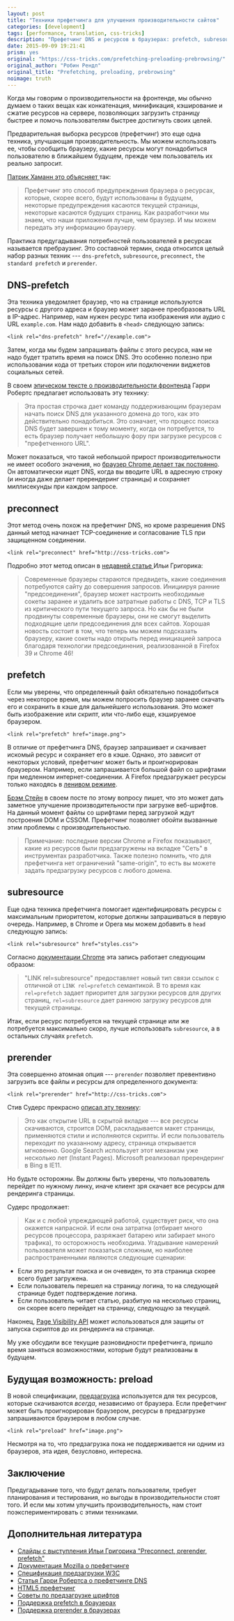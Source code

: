 ```yaml
---
layout: post
title: "Техники префетчинга для улучшения производительности сайтов"
categories: [development]
tags: [performance, translation, css-tricks]
description: "Префетчинг DNS и ресурсов в браузерах: prefetch, subresource, preconnect, prerender"
date: 2015-09-09 19:21:41
prism: yes
original: "https://css-tricks.com/prefetching-preloading-prebrowsing/"
original_author: "Робин Рендл"
original_title: "Prefetching, preloading, prebrowsing"
noimage: truth
---
```


Когда мы говорим о производительности на фронтенде, мы обычно думаем о таких вещах как конкатенация, минификация, кэширование и сжатие ресурсов на сервере, позволяющих загрузить страницу быстрее и помочь пользователям быстрее достигнуть своих целей.

Предварительная выборка ресурсов (префетчинг) это еще одна техника, улучшающая производительность. Мы можем использовать ее, чтобы сообщить браузеру, какие ресурсы могут понадобиться пользователю в ближайшем будущем, прежде чем пользователь их реально запросит.

[Патрик Хаманн это объясняет ](https://twitter.com/patrickhamann)так:

>Префетчинг это способ предупреждения браузера о ресурсах, которые, скорее всего, будут использованы в будущем, некоторые предупреждения касаются текущей страницы, некоторые касаются будущих страниц.
Как разработчики мы знаем, что наши приложения лучше, чем браузер. И мы можем передать эту информацию браузеру.

Практика предугадывания потребностей пользователей в ресурсах называется пребраузинг. Это составной термин, сюда относится целый набор разных техник --- `dns-prefetch`, `subresource`, `preconnect`, `the standard prefetch` и `prerender`.

## DNS-prefetch

Эта техника уведомляет браузер, что на странице используются ресурсы с другого адреса и браузер может заранее преобразовать URL в IP-адрес. Например, нам нужен ресурс типа изображения или аудио с URL `example.com`. Нам надо добавить в `<head>` следующую запись:

```markup
<link rel="dns-prefetch" href="//example.com">
```

Затем, когда мы будем запрашивать файлы с этого ресурса, нам не надо будет тратить время на поиск DNS. Это особенно полезно при использовании кода от третьих сторон или подключении виджетов социальных сетей.

В своем [эпическом тексте о производительности фронтенда](http://csswizardry.com/2013/01/front-end-performance-for-web-designers-and-front-end-developers/#section:dns-prefetching) Гарри Робертс предлагает использовать эту технику:

>Эта простая строчка дает команду поддерживающим браузерам начать поиск DNS для указанного домена до того, как это действительно понадобиться. Это означает, что процесс поиска DNS будет завершен к тому моменту, когда он потребуется, то есть браузер получает небольшую фору при загрузке ресурсов с "префетченного URL".

Может показаться, что такой небольшой прирост производительности  не имеет особого значения, но [браузер Chrome делает так постоянно](https://docs.google.com/presentation/d/18zlAdKAxnc51y_kj-6sWLmnjl6TLnaru_WH0LJTjP-o/present?slide=id.g120f70e9a_041). Он автоматически ищет DNS, когда вы вводите URL в адресную строку (и иногда даже делает пререндеринг страницы) и сохраняет миллисекунды при каждом запросе.

## preconnect

Этот метод очень похож на префетчинг DNS, но кроме разрешения DNS данный метод начинает TCP-соединение и согласование TLS при защищенном соединении.

```markup
<link rel="preconnect" href="http://css-tricks.com">
```

Подробно этот метод описан в [недавней статье ](https://www.igvita.com/2015/08/17/eliminating-roundtrips-with-preconnect/)Ильи Григорика:

>Современные браузеры стараются предвидеть, какие соединения потребуются сайту до совершения запросов. Инициируя ранние "предсоединения", браузер может настроить необходимые сокеты заранее и удалить все затратные работы с  DNS, TCP и TLS из критического пути текущего запроса. Но как бы не были продвинуты современные браузеры, они не смогут выделить подходящие цели предсоединения для всех сайтов.
Хорошая новость состоит в том, что теперь мы можем подсказать браузеру, какие сокеты надо открыть перед инициацией запроса благодаря технологии предсоединения, реализованной в Firefox 39 и Chrome 46!

## prefetch

Если мы уверены, что определенный файл обязательно понадобиться через некоторое время, мы можем попросить браузер заранее скачать его и сохранить в кэше для дальнейшего использования. Это может быть изображение или скрипт, или что-либо еще, кэшируемое браузером.

```markup
<link rel="prefetch" href="image.png">
```

В отличие от префетчинга DNS, браузер запрашивает и скачивает искомый ресурс и сохраняет его в кэше. Однако, это зависит от некоторых условий, префетчинг может быть и проигнорирован браузером. Например, если запрашивается большой файл со шрифтами при медленном интернет-соединении. А Firefox предзагружает ресурсы только находясь в [ленивом режиме](https://developer.mozilla.org/en-US/docs/Web/HTTP/Link_prefetching_FAQ).

[Брэм Стейн](http://www.bramstein.com/writing/preload-hints-for-web-fonts.html) в своем посте по этому вопросу пишет, что это может дать заметное улучшение производительности при загрузке веб-шрифтов. На данный момент файлы со шрифтами перед загрузкой ждут построения DOM и CSSOM. Префетчинг позволяет обойти вызванные этим проблемы с производительностью.

>Примечание: последние версии Chrome и Firefox показывают, какие из ресурсов были предзагружены на вкладке "Сеть" в инструментах разработчика. Также полезно  помнить, что для префетчинга нет ограничений "same-origin", то есть вы можете задать предзагрузку ресурсов с любого домена.

## subresource

Еще одна техника префетчинга помогает идентифицировать ресурсы с максимальным приоритетом, которые должны запрашиваться в первую очередь. Например, в Chrome и Opera мы можем добавить в `head` следующую запись:

```markup
<link rel="subresource" href="styles.css">
```

Согласно [документации Chrome](https://www.chromium.org/spdy/link-headers-and-server-hint/link-rel-subresource) эта запись работает следующим образом:

>"LINK rel=subresource" предоставляет новый тип связи ссылок с отличной от `LINK rel=prefetch` семантикой. В то время как `rel=prefetch` задает приоритет для загрузки ресурсов для других страниц, `rel=subresource` дает раннюю загрузку ресурсов для текущей страницы.

Итак, если ресурс потребуется на текущей странице или же потребуется максимально скоро, лучше использовать `subresource`, а в остальных случаях `prefetch`.

## prerender

Эта совершенно атомная опция --- `prerender` позволяет превентивно загрузить все файлы и ресурсы для определенного документа:

```markup
<link rel="prerender" href="http://css-tricks.com">
```

Стив Судерс прекрасно [описал эту технику](http://www.stevesouders.com/blog/2013/11/07/prebrowsing/):

>Это как открытие URL в скрытой вкладке --- все ресурсы скачиваются, строится DOM, раскладывается макет страницы, применяются стили и исполняются скрипты.  И если пользователь переходит по указанному адресу, страница открывается мгновенно. Google Search использует этот механизм уже несколько лет (Instant Pages). Microsoft реализовал пререндеринг в Bing в IE11.

Но будьте осторожны. Вы должны быть уверены, что пользователь перейдет по нужному линку, иначе клиент зря скачает  все ресурсы для рендеринга страницы.

Судерс продолжает:

>Как и с любой упреждающей работой, существует риск, что она окажется напрасной. И если она затратна (отбирает много ресурсов процессора, разряжает батарею или забирает много трафика), то осторожность необходима. Угадывание намерений пользователя может показаться сложным, но наиболее распространенными являются следующие сценарии:
* Если это результат поиска и он очевиден, то эта страница скорее всего будет загружена.
* Если пользователь перешел на страницу логина, то на следующей странице будет подтверждение логина.
* Если пользователь читает статью, разбитую на несколько страниц, он скорее всего перейдет на страницу, следующую за текущей.

Наконец, [Page Visibility API](http://www.w3.org/TR/page-visibility/) может использоваться для защиты от запуска скриптов до их рендеринга на странице.

Му уже обсудили все текущие разновидности префетчинга, пришло время заняться возможностями, которые будут реализованы в будущем.

## Будущая возможность: preload

В новой спецификации, [предзагрузка](https://w3c.github.io/preload/) используется для тех ресурсов, которые скачиваются *всегда*, независимо от браузера. Если префетчинг может быть проигнорирован браузером, ресурсы в  предзагрузке запрашиваются браузером в любом случае.

```markup
<link rel="preload" href="image.png">
```

Несмотря на то, что предзагрузка пока не поддерживается ни одним из браузеров, эта идея, безусловно, интересна.

## Заключение

Предугадывание того, что будут делать пользователи, требует планирования и тестирования, но выгоды в производительности стоят того. И если мы хотим улучшить производительность, нам стоит поэкспериментировать с этими техниками.

## Дополнительная литература

* [Слайды с выступления Ильи Григорика "Preconnect, prerender, prefetch"](https://docs.google.com/presentation/d/18zlAdKAxnc51y_kj-6sWLmnjl6TLnaru_WH0LJTjP-o/present?slide=id.p19)
* [Документация Mozilla о префетчинге](https://developer.mozilla.org/en-US/docs/Web/HTTP/Link_prefetching_FAQ)
* [Спецификация предзагрузки W3C](https://w3c.github.io/preload/)
* [Статья Гарри Робертса о префетчинге DNS](http://csswizardry.com/2013/01/front-end-performance-for-web-designers-and-front-end-developers/#section:dns-prefetching)
* [HTML5 префетчинг](https://medium.com/@luisvieira_gmr/html5-prefetch-1e54f6dda15d)
* [Советы по предзагрузке шрифтов](http://www.bramstein.com/writing/preload-hints-for-web-fonts.html)
* [Поддержка  prefetch в браузерах](http://caniuse.com/#feat=link-rel-prefetch)
* [Поддержка prerender в браузерах](http://caniuse.com/#feat=link-rel-prerender)
